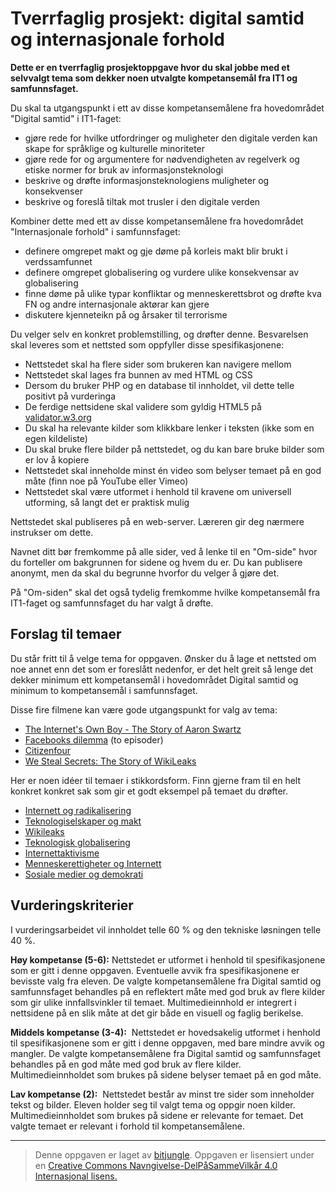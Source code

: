 # Tverrfaglig prosjekt: digital samtid og internasjonale forhold

**Dette er en tverrfaglig prosjektoppgave hvor du skal jobbe med et selvvalgt tema som dekker noen utvalgte kompetansemål fra IT1 og samfunnsfaget.**

Du skal ta utgangspunkt i ett av disse kompetansemålene fra hovedområdet "Digital samtid" i IT1-faget:

* gjøre rede for hvilke utfordringer og muligheter den digitale verden kan skape for språklige og kulturelle minoriteter
* gjøre rede for og argumentere for nødvendigheten av regelverk og etiske normer for bruk av informasjonsteknologi
* beskrive og drøfte informasjonsteknologiens muligheter og konsekvenser
* beskrive og foreslå tiltak mot trusler i den digitale verden

Kombiner dette med ett av disse kompetansemålene fra hovedområdet "Internasjonale forhold" i samfunnsfaget:

* definere omgrepet makt og gje døme på korleis makt blir brukt i verdssamfunnet
* definere omgrepet globalisering og vurdere ulike konsekvensar av globalisering
* finne døme på ulike typar konfliktar og menneskerettsbrot og drøfte kva FN og andre internasjonale aktørar kan gjere
* diskutere kjenneteikn på og årsaker til terrorisme

Du velger selv en konkret problemstilling, og drøfter denne. Besvarelsen skal leveres som et nettsted som oppfyller disse spesifikasjonene:

* Nettstedet skal ha flere sider som brukeren kan navigere mellom
* Nettstedet skal lages fra bunnen av med HTML og CSS
* Dersom du bruker PHP og en database til innholdet, vil dette telle positivt på vurderinga
* De ferdige nettsidene skal validere som gyldig HTML5 på [validator.w3.org](https://validator.w3.org/)
* Du skal ha relevante kilder som klikkbare lenker i teksten (ikke som en egen kildeliste)
* Du skal bruke flere bilder på nettstedet, og du kan bare bruke bilder som er lov å kopiere 
* Nettstedet skal inneholde minst én video som belyser temaet på en god måte (finn noe på YouTube eller Vimeo)
* Nettstedet skal være utformet i henhold til kravene om universell utforming, så langt det er praktisk mulig

Nettstedet skal publiseres på en web-server. Læreren gir deg nærmere instrukser om dette. 

Navnet ditt bør fremkomme på alle sider, ved å lenke til en "Om-side" hvor du forteller om bakgrunnen for sidene og hvem du er. Du kan publisere anonymt, men da skal du begrunne hvorfor du velger å gjøre det. 

På "Om-siden" skal det også tydelig fremkomme hvilke kompetansemål fra IT1-faget og samfunnsfaget du har valgt å drøfte.


## Forslag til temaer

Du står fritt til å velge tema for oppgaven. Ønsker du å lage et nettsted om noe annet enn det som er foreslått nedenfor, er det helt greit så lenge det dekker minimum ett kompetansemål i hovedområdet Digital samtid og minimum to kompetansemål i samfunnsfaget.

Disse fire filmene kan være gode utgangspunkt for valg av tema:

* [The Internet's Own Boy - The Story of Aaron Swartz](https://en.wikipedia.org/wiki/The_Internet%27s_Own_Boy)
* [Facebooks dilemma](https://tv.nrk.no/serie/facebooks-dilemma) (to episoder)
* [Citizenfour](https://en.wikipedia.org/wiki/Citizenfour)
* [We Steal Secrets: The Story of WikiLeaks](https://en.wikipedia.org/wiki/We_Steal_Secrets:_The_Story_of_WikiLeaks)

Her er noen idéer til temaer i stikkordsform. Finn gjerne fram til en helt konkret konkret sak som gir et godt eksempel på temaet du drøfter.

* [Internett og radikalisering](https://www.regjeringen.no/no/sub/radikalisering/veileder/internett-og-radikalisering/id2403142/)
* [Teknologiselskaper og makt](https://www.theguardian.com/commentisfree/2019/feb/18/the-guardian-view-on-facebook-the-arrogance-of-power)
* [Wikileaks](https://www.nrk.no/urix/det-du-behover-a-vite-om-julian-assange-1.13123737)
* [Teknologisk globalisering](https://ndla.no/subjects/subject:18/topic:1:194233/topic:1:82493/resource:1:82570)
* [Internettaktivisme](https://en.wikipedia.org/wiki/Internet_activism)
* [Menneskerettigheter og Internett](https://www.hrw.org/topic/free-speech/internet-freedom)
* [Sosiale medier og demokrati](https://en.wikipedia.org/wiki/Social_media_in_the_2016_United_States_presidential_election)

## Vurderingskriterier

I vurderingsarbeidet vil innholdet telle 60 % og den tekniske løsningen telle 40 %.

**Høy kompetanse (5-6):** Nettstedet er utformet i henhold til spesifikasjonene som er gitt i denne oppgaven. Eventuelle avvik fra spesifikasjonene er bevisste valg fra eleven. De valgte kompetansemålene fra Digital samtid og samfunnsfaget behandles på en reflektert måte med god bruk av flere kilder som gir ulike innfallsvinkler til temaet. Multimedieinnhold er integrert i nettsidene på en slik måte at det gir både en visuell og faglig berikelse.

**Middels kompetanse (3-4):**  Nettstedet er hovedsakelig utformet i henhold til spesifikasjonene som er gitt i denne oppgaven, med bare mindre avvik og mangler. De valgte kompetansemålene fra Digital samtid og samfunnsfaget behandles på en god måte med god bruk av flere kilder. Multimedieinnholdet som brukes på sidene belyser temaet på en god måte.

**Lav kompetanse (2):**  Nettstedet består av minst tre sider som inneholder tekst og bilder. Eleven holder seg til valgt tema og oppgir noen kilder. Multimedieinnholdet som brukes på sidene er relevante for temaet. Det valgte temaet er relevant i forhold til kompetansemålene.

---

>Denne oppgaven er laget av [bitjungle](https://github.com/bitjungle).
>Oppgaven er lisensiert under en
>[Creative Commons Navngivelse-DelPåSammeVilkår 4.0 Internasjonal lisens.
](http://creativecommons.org/licenses/by-sa/4.0/)
